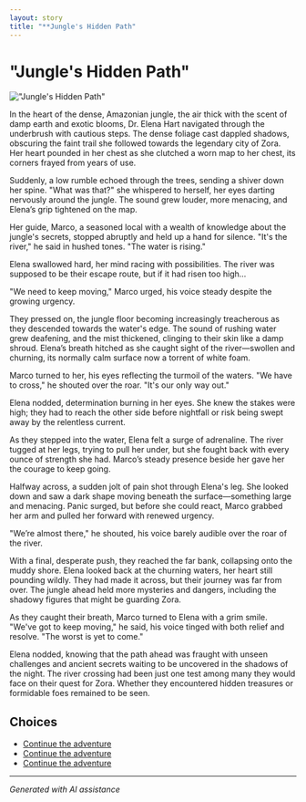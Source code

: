 ```yaml
---
layout: story
title: "**Jungle's Hidden Path"
---
```


# **"Jungle's Hidden Path"**

![**"Jungle's Hidden Path"**](../input_images/20221113_161248.jpg)

In the heart of the dense, Amazonian jungle, the air thick with the scent of damp earth and exotic blooms, Dr. Elena Hart navigated through the underbrush with cautious steps. The dense foliage cast dappled shadows, obscuring the faint trail she followed towards the legendary city of Zora. Her heart pounded in her chest as she clutched a worn map to her chest, its corners frayed from years of use.

Suddenly, a low rumble echoed through the trees, sending a shiver down her spine. "What was that?" she whispered to herself, her eyes darting nervously around the jungle. The sound grew louder, more menacing, and Elena’s grip tightened on the map.

Her guide, Marco, a seasoned local with a wealth of knowledge about the jungle's secrets, stopped abruptly and held up a hand for silence. "It's the river," he said in hushed tones. "The water is rising."

Elena swallowed hard, her mind racing with possibilities. The river was supposed to be their escape route, but if it had risen too high...

"We need to keep moving," Marco urged, his voice steady despite the growing urgency.

They pressed on, the jungle floor becoming increasingly treacherous as they descended towards the water's edge. The sound of rushing water grew deafening, and the mist thickened, clinging to their skin like a damp shroud. Elena’s breath hitched as she caught sight of the river—swollen and churning, its normally calm surface now a torrent of white foam.

Marco turned to her, his eyes reflecting the turmoil of the waters. "We have to cross," he shouted over the roar. "It's our only way out."

Elena nodded, determination burning in her eyes. She knew the stakes were high; they had to reach the other side before nightfall or risk being swept away by the relentless current.

As they stepped into the water, Elena felt a surge of adrenaline. The river tugged at her legs, trying to pull her under, but she fought back with every ounce of strength she had. Marco’s steady presence beside her gave her the courage to keep going.

Halfway across, a sudden jolt of pain shot through Elena's leg. She looked down and saw a dark shape moving beneath the surface—something large and menacing. Panic surged, but before she could react, Marco grabbed her arm and pulled her forward with renewed urgency.

"We’re almost there," he shouted, his voice barely audible over the roar of the river.

With a final, desperate push, they reached the far bank, collapsing onto the muddy shore. Elena looked back at the churning waters, her heart still pounding wildly. They had made it across, but their journey was far from over. The jungle ahead held more mysteries and dangers, including the shadowy figures that might be guarding Zora.

As they caught their breath, Marco turned to Elena with a grim smile. "We've got to keep moving," he said, his voice tinged with both relief and resolve. "The worst is yet to come."

Elena nodded, knowing that the path ahead was fraught with unseen challenges and ancient secrets waiting to be uncovered in the shadows of the night. The river crossing had been just one test among many they would face on their quest for Zora. Whether they encountered hidden treasures or formidable foes remained to be seen.


## Choices

* [Continue the adventure](./77082571-3717-4590-9131-5212AB1ACCAA.md)
* [Continue the adventure](./20221113_162250.md)
* [Continue the adventure](./20221013_140920.md)


---
*Generated with AI assistance*
